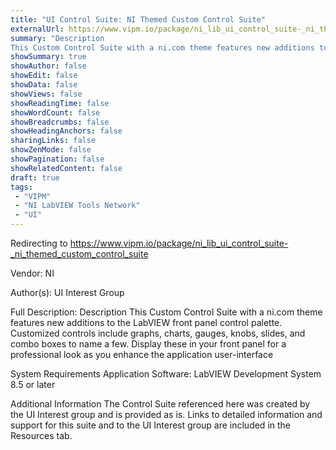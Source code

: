 ```yaml
---
title: "UI Control Suite: NI Themed Custom Control Suite"
externalUrl: https://www.vipm.io/package/ni_lib_ui_control_suite-_ni_themed_custom_control_suite
summary: "Description
This Custom Control Suite with a ni.com theme features new additions to the LabVIEW front panel control palette."
showSummary: true
showAuthor: false
showEdit: false
showData: false
showViews: false
showReadingTime: false
showWordCount: false
showBreadcrumbs: false
showHeadingAnchors: false
sharingLinks: false
showZenMode: false
showPagination: false
showRelatedContent: false
draft: true
tags:
 - "VIPM"
 - "NI LabVIEW Tools Network"
 - "UI"
---
```


Redirecting to https://www.vipm.io/package/ni_lib_ui_control_suite-_ni_themed_custom_control_suite

Vendor: NI

Author(s): UI Interest Group
 
Full Description:
Description
This Custom Control Suite with a ni.com theme features new additions to the LabVIEW front panel control palette. Customized controls include graphs, charts, gauges, knobs, slides, and combo boxes to name a few. Display these in your front panel for a professional look as you enhance the application user-interface

System Requirements
Application Software: LabVIEW Development System 8.5 or later

Additional Information
The Control Suite referenced here was created by the UI Interest group and is provided as is. Links to detailed information and support for this suite and to the UI Interest group are included in the Resources tab.